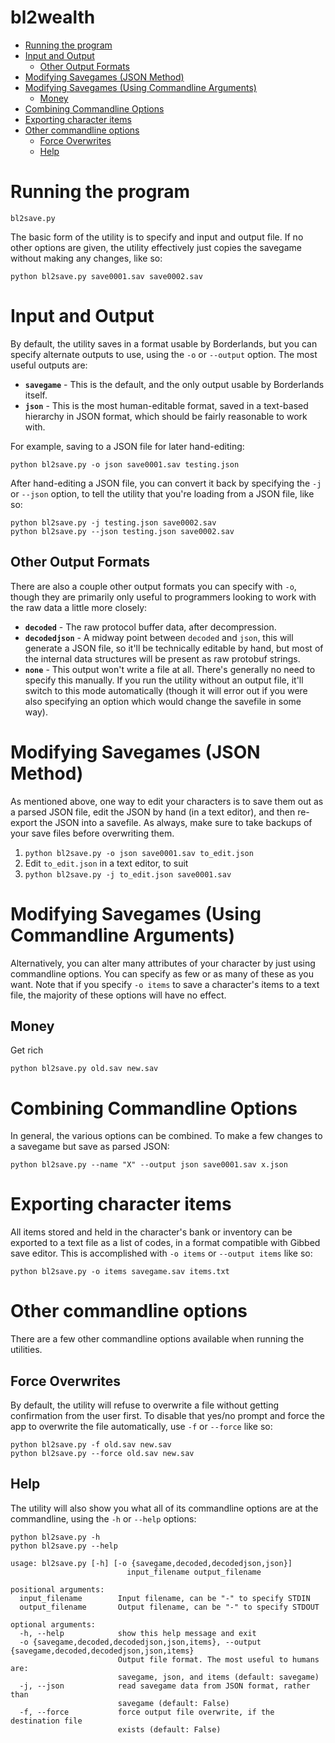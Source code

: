 # bl2wealth

* [Running the program](#running-the-program)
* [Input and Output](#input-and-output)
    * [Other Output Formats](#other-output-formats)
* [Modifying Savegames (JSON Method)](#modifying-savegames-json-method)
* [Modifying Savegames (Using Commandline Arguments)](#modifying-savegames-using-commandline-arguments)
    * [Money](#money)
* [Combining Commandline Options](#combining-commandline-options)
* [Exporting character items](#exporting-character-items)
* [Other commandline options](#other-commandline-options)
    * [Force Overwrites](#force-overwrites)
    * [Help](#help)

# Running the program

`bl2save.py`

The basic form of the utility is to specify and input and output file. If no
other options are given, the utility effectively just copies the savegame
without making any changes, like so:

    python bl2save.py save0001.sav save0002.sav

# Input and Output

By default, the utility saves in a format usable by Borderlands, but you can
specify alternate outputs to use, using the `-o` or `--output` option. The
most useful outputs are:

* **`savegame`** - This is the default, and the only output usable by Borderlands itself.
* **`json`** - This is the most human-editable format, saved in a text-based
  hierarchy in JSON format, which should be fairly reasonable to work with.

For example, saving to a JSON file for later hand-editing:

    python bl2save.py -o json save0001.sav testing.json

After hand-editing a JSON file, you can convert it back by specifying the `-j`
or `--json` option, to tell the utility that you're loading from a JSON file,
like so:

    python bl2save.py -j testing.json save0002.sav
    python bl2save.py --json testing.json save0002.sav

## Other Output Formats

There are also a couple other output formats you can specify with `-o`, though
they are primarily only useful to programmers looking to work with the raw data
a little more closely:

* **`decoded`** - The raw protocol buffer data, after decompression.
* **`decodedjson`** - A midway point between `decoded` and `json`, this will generate
  a JSON file, so it'll be technically editable by hand, but most of the internal
  data structures will be present as raw protobuf strings.
* **`none`** - This output won't write a file at all. There's generally no need
  to specify this manually. If you run the utility without an output file, it'll
  switch to this mode automatically (though it will error out if you were also
  specifying an option which would change the savefile in some way).

# Modifying Savegames (JSON Method)

As mentioned above, one way to edit your characters is to save them out
as a parsed JSON file, edit the JSON by hand (in a text editor), and then
re-export the JSON into a savefile. As always, make sure to take backups
of your save files before overwriting them.

1. `python bl2save.py -o json save0001.sav to_edit.json`
2. Edit `to_edit.json` in a text editor, to suit
3. `python bl2save.py -j to_edit.json save0001.sav`

# Modifying Savegames (Using Commandline Arguments)

Alternatively, you can alter many attributes of your character by just using
commandline options. You can specify as few or as many of these as you want.
Note that if you specify `-o items` to save a character's items to a text
file, the majority of these options will have no effect.

## Money

Get rich

    python bl2save.py old.sav new.sav

# Combining Commandline Options

In general, the various options can be combined. To make a few changes to a
savegame but save as parsed JSON:

    python bl2save.py --name "X" --output json save0001.sav x.json

# Exporting character items

All items stored and held in the character's bank or inventory can be exported
to a text file as a list of codes, in a format compatible with Gibbed save
editor. This is accomplished with `-o items` or `--output items` like so:

    python bl2save.py -o items savegame.sav items.txt

# Other commandline options

There are a few other commandline options available when running the utilities.

## Force Overwrites

By default, the utility will refuse to overwrite a file without getting
confirmation from the user first. To disable that yes/no prompt and force
the app to overwrite the file automatically, use `-f` or `--force` like so:

    python bl2save.py -f old.sav new.sav
    python bl2save.py --force old.sav new.sav

## Help

The utility will also show you what all of its commandline options are
at the commandline, using the `-h` or `--help` options:

    python bl2save.py -h
    python bl2save.py --help


```
usage: bl2save.py [-h] [-o {savegame,decoded,decodedjson,json}]
                          input_filename output_filename

positional arguments:
  input_filename        Input filename, can be "-" to specify STDIN
  output_filename       Output filename, can be "-" to specify STDOUT

optional arguments:
  -h, --help            show this help message and exit
  -o {savegame,decoded,decodedjson,json,items}, --output {savegame,decoded,decodedjson,json,items}
                        Output file format. The most useful to humans are:
                        savegame, json, and items (default: savegame)
  -j, --json            read savegame data from JSON format, rather than
                        savegame (default: False)
  -f, --force           force output file overwrite, if the destination file
                        exists (default: False)
```
